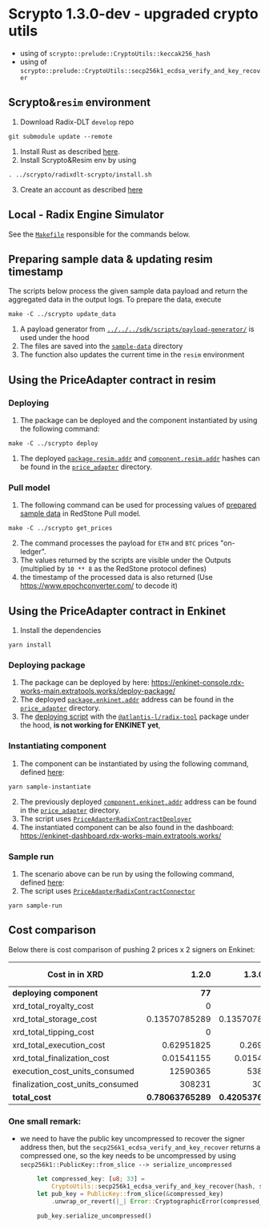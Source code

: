 # Scrypto 1.3.0-dev - upgraded crypto utils

* using of `scrypto::prelude::CryptoUtils::keccak256_hash`
* using of `scrypto::prelude::CryptoUtils::secp256k1_ecdsa_verify_and_key_recover`


## Scrypto&`resim` environment

1. Download Radix-DLT `develop` repo

```shell
git submodule update --remote
```

1. Install Rust as described [here](https://docs.radixdlt.com/v1/docs/getting-rust-scrypto).
1. Install Scrypto&Resim env by using

```shell
. ../scrypto/radixdlt-scrypto/install.sh
```

3. Create an account as
   described [here](https://docs.radixdlt.com/docs/learning-to-run-your-first-scrypto-project#creating-an-account)

## Local - Radix Engine Simulator

See the [`Makefile`](../scrypto/Makefile) responsible for the commands below.

## Preparing sample data & updating resim timestamp

The scripts below process the given sample data payload and return the aggregated data in the output logs. To prepare
the data, execute

```shell 
make -C ../scrypto update_data
```

1. A payload generator from [`../../../sdk/scripts/payload-generator/`](../payload-generator/index.ts) is
   used under the hood
1. The files are saved into the [`sample-data`](../scrypto/sample-data) directory
1. The function also updates the current time in the `resim` environment

## Using the PriceAdapter contract in resim

### Deploying

1. The package can be deployed and the component instantiated by using the following command:

```shell
make -C ../scrypto deploy
```

1. The deployed [`package.resim.addr`](../scrypto/price_adapter/package.resim.addr)
   and [`component.resim.addr`](../scrypto/price_adapter/package.resim.addr) hashes can be found in the
   [`price_adapter`](../scrypto/price_adapter)
   directory.

### Pull model

1. The following command can be used for processing values of [prepared sample data](../scrypto/sample-data/) in
   RedStone
   Pull model.

```shell
make -C ../scrypto get_prices
```

2. The command processes the payload for `ETH` and `BTC` prices "on-ledger".
3. The values returned by the scripts are visible under the Outputs (multiplied by `10 ** 8` as the RedStone protocol
   defines)
4. the timestamp of the processed data is also returned (Use https://www.epochconverter.com/ to decode it)

## Using the PriceAdapter contract in Enkinet

1. Install the dependencies

```shell
yarn install
```

### Deploying package

1. The package can be deployed by here: https://enkinet-console.rdx-works-main.extratools.works/deploy-package/
2. The deployed [`package.enkinet.addr`](../scrypto/price_adapter/package.enkinet.addr) address can be found in the
   [`price_adapter`](../scrypto/price_adapter)
   directory.
3. The [deploying script](../scripts/sample-deploy)
   with the [`@atlantis-l/radix-tool`](https://github.com/atlantis-l/Radix-Desktop-Tool) package under the hood,
    **is not working for ENKINET yet**,

### Instantiating component

1. The component can be instantiated by using the following command, defined [here](../scripts/sample_instantiate.ts):

```shell
yarn sample-instantiate
```

2. The previously deployed [`component.enkinet.addr`](../scrypto/price_adapter/package.enkinet.addr) address can be found in the
   [`price_adapter`](../scrypto/price_adapter)
   directory.
3. The script uses [`PriceAdapterRadixContractDeployer`](../src/contracts/price_adapter/PriceAdapterRadixContractDeployer.ts)
4. The instantiated component can be also found in the dashboard: https://enkinet-dashboard.rdx-works-main.extratools.works/

### Sample run

1. The scenario above can be run by using the following command, defined [here](../scripts/sample_run.ts):
2. The script uses [`PriceAdapterRadixContractConnector`](../src/contracts/price_adapter/PriceAdapterRadixContractConnector.ts)

```shell
yarn sample-run
```

## Cost comparison

Below there is cost comparison of pushing 2 prices x 2 signers on Enkinet:

| Cost in in XRD                   |             1.2.0 |         1.3.0-dev |   % Change |
|----------------------------------|------------------:|------------------:|-----------:|
| **deploying component**          |            **77** |            **58** |   **-25%** |
| xrd_total_royalty_cost           |                 0 |                 0 |         0% |
| xrd_total_storage_cost           |     0.13570785289 |     0.13570785289 |         0% |
| xrd_total_tipping_cost           |                 0 |                 0 |         0% |
| xrd_total_execution_cost         |        0.62951825 |         0.2694182 |       -57% |
| xrd_total_finalization_cost      |        0.01541155 |        0.01541155 |         0% |
| execution_cost_units_consumed    |          12590365 |           5388364 |       -57% |
| finalization_cost_units_consumed |            308231 |            308231 |         0% |
| **total_cost**                   | **0.78063765289** | **0.42053760289** |   **-46%** |

### One small remark:
   * we need to have the public key uncompressed to recover the signer address then,
  but the `secp256k1_ecdsa_verify_and_key_recover` returns a compressed one, 
so the key needs to be uncompressed by using `secp256k1::PublicKey::from_slice --> serialize_uncompressed`

```rust
        let compressed_key: [u8; 33] =
            CryptoUtils::secp256k1_ecdsa_verify_and_key_recover(hash, signature).0;
        let pub_key = PublicKey::from_slice(&compressed_key)
            .unwrap_or_revert(|_| Error::CryptographicError(compressed_key.len()));

        pub_key.serialize_uncompressed()
```
